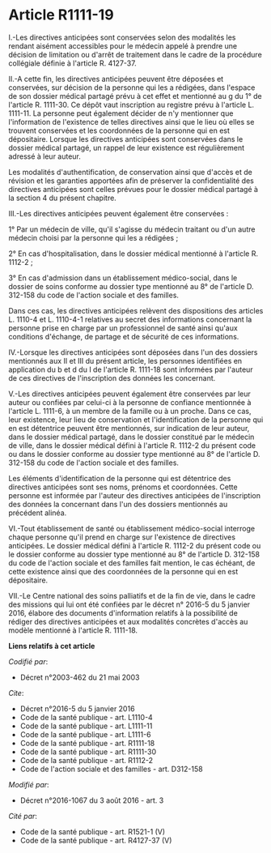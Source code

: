 # Article R1111-19

I.-Les directives anticipées sont conservées selon des modalités les rendant aisément accessibles pour le médecin appelé à
prendre une décision de limitation ou d'arrêt de traitement dans le cadre de la procédure collégiale définie à l'article R.
4127-37. 

II.-A cette fin, les directives anticipées peuvent être déposées et conservées, sur décision de la personne qui les a
rédigées, dans l'espace de son dossier médical partagé prévu à cet effet et mentionné au g du 1° de l'article R. 1111-30. Ce
dépôt vaut inscription au registre prévu à l'article L. 1111-11. La personne peut également décider de n'y mentionner que
l'information de l'existence de telles directives ainsi que le lieu où elles se trouvent conservées et les coordonnées de la
personne qui en est dépositaire. Lorsque les directives anticipées sont conservées dans le dossier médical partagé, un rappel
de leur existence est régulièrement adressé à leur auteur. 

Les modalités d'authentification, de conservation ainsi que d'accès et de révision et les garanties apportées afin de
préserver la confidentialité des directives anticipées sont celles prévues pour le dossier médical partagé à la section 4 du
présent chapitre. 

III.-Les directives anticipées peuvent également être conservées : 

1° Par un médecin de ville, qu'il s'agisse du médecin traitant ou d'un autre médecin choisi par la personne qui les a
rédigées ; 

2° En cas d'hospitalisation, dans le dossier médical mentionné à l'article R. 1112-2 ; 

3° En cas d'admission dans un établissement médico-social, dans le dossier de soins conforme au dossier type mentionné au 8°
de l'article D. 312-158 du code de l'action sociale et des familles. 

Dans ces cas, les directives anticipées relèvent des dispositions des articles L. 1110-4 et L. 1110-4-1 relatives au secret
des informations concernant la personne prise en charge par un professionnel de santé ainsi qu'aux conditions d'échange, de
partage et de sécurité de ces informations. 

IV.-Lorsque les directives anticipées sont déposées dans l'un des dossiers mentionnés aux II et III du présent article, les
personnes identifiées en application du b et d du I de l'article R. 1111-18 sont informées par l'auteur de ces directives de
l'inscription des données les concernant. 

V.-Les directives anticipées peuvent également être conservées par leur auteur ou confiées par celui-ci à la personne de
confiance mentionnée à l'article L. 1111-6, à un membre de la famille ou à un proche. Dans ce cas, leur existence, leur lieu
de conservation et l'identification de la personne qui en est détentrice peuvent être mentionnés, sur indication de leur
auteur, dans le dossier médical partagé, dans le dossier constitué par le médecin de ville, dans le dossier médical défini à
l'article R. 1112-2 du présent code ou dans le dossier conforme au dossier type mentionné au 8° de l'article D. 312-158 du
code de l'action sociale et des familles. 

Les éléments d'identification de la personne qui est détentrice des directives anticipées sont ses noms, prénoms et
coordonnées. Cette personne est informée par l'auteur des directives anticipées de l'inscription des données la concernant
dans l'un des dossiers mentionnés au précédent alinéa. 

VI.-Tout établissement de santé ou établissement médico-social interroge chaque personne qu'il prend en charge sur
l'existence de directives anticipées. Le dossier médical défini à l'article R. 1112-2 du présent code ou le dossier conforme
au dossier type mentionné au 8° de l'article D. 312-158 du code de l'action sociale et des familles fait mention, le cas
échéant, de cette existence ainsi que des coordonnées de la personne qui en est dépositaire. 

VII.-Le Centre national des soins palliatifs et de la fin de vie, dans le cadre des missions qui lui ont été confiées par le
décret n° 2016-5 du 5 janvier 2016, élabore des documents d'information relatifs à la possibilité de rédiger des directives
anticipées et aux modalités concrètes d'accès au modèle mentionné à l'article R. 1111-18.

**Liens relatifs à cet article**

_Codifié par_:

  - Décret n°2003-462 du 21 mai 2003

_Cite_:

  - Décret n°2016-5 du 5 janvier 2016
  - Code de la santé publique - art. L1110-4
  - Code de la santé publique - art. L1111-11
  - Code de la santé publique - art. L1111-6
  - Code de la santé publique - art. R1111-18
  - Code de la santé publique - art. R1111-30
  - Code de la santé publique - art. R1112-2
  - Code de l'action sociale et des familles - art. D312-158

_Modifié par_:

  - Décret n°2016-1067 du 3 août 2016 - art. 3

_Cité par_:

  - Code de la santé publique - art. R1521-1 (V)
  - Code de la santé publique - art. R4127-37 (V)
